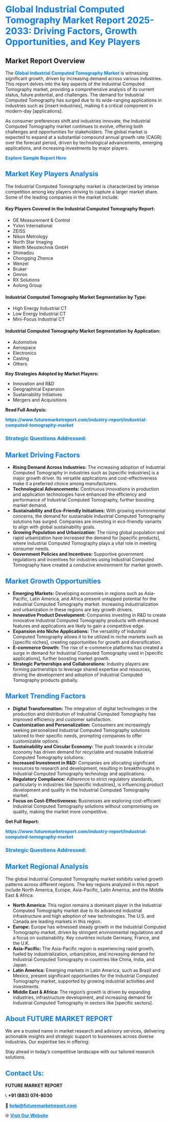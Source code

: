 <h1 style="color: #007BFF;">Global Industrial Computed Tomography Market Report 2025-2033: Driving Factors, Growth Opportunities, and Key Players</h1>

<section id="overview">
<h2>Market Report Overview</h2>
<p>The <a href="https://www.futuremarketreport.com/industry-report/industrial-computed-tomography-market" style="color: #007BFF; text-decoration: none;"><strong>Global Industrial Computed Tomography Market</strong></a> is witnessing significant growth, driven by increasing demand across various industries. This report delves into the key aspects of the Industrial Computed Tomography market, providing a comprehensive analysis of its current status, future potential, and challenges. The demand for Industrial Computed Tomography has surged due to its wide-ranging applications in industries such as [insert industries], making it a critical component in modern-day [applications].</p>
<p>As consumer preferences shift and industries innovate, the Industrial Computed Tomography market continues to evolve, offering both challenges and opportunities for stakeholders. The global market is expected to expand at a substantial compound annual growth rate (CAGR) over the forecast period, driven by technological advancements, emerging applications, and increasing investments by major players.</p>
</section>

<section id="overview">
<p><a href="https://www.futuremarketreport.com/request-sample/reportId=28123" style="color: #007BFF; text-decoration: none;"><strong>Explore Sample Report Here</strong></a></p>
</section>

<section id="key-players">
<h2 style="color: #007BFF;">Market Key Players Analysis</h2>
<p>The Industrial Computed Tomography market is characterized by intense competition among key players striving to capture a larger market share. Some of the leading companies in the market include:</p>
<h4>Key Players Covered in the Industrial Computed Tomography Report:</h4>
<ul><li>GE Measurement &amp; Control</li><li>Yxlon International</li><li>ZEISS</li><li>Nikon Metrology</li><li>North Star Imaging</li><li>Werth Messtechnik GmbH</li><li>Shimadzu</li><li>Chongqing Zhence</li><li>Wenzel</li><li>Bruker</li><li>Omron</li><li>RX Solutions</li><li>Aolong Group</li></ul>
<h4>Industrial Computed Tomography Market Segmentation by Type:</h4>
<ul><li>High Energy Industrial CT</li><li>Low Energy Industrial CT</li><li>Mini-Focus Industrial CT</li></ul>

<h4>Industrial Computed Tomography Market Segmentation by Application:</h4>
<ul><li>Automotive</li><li>Aerospace</li><li>Electronics</li><li>Casting</li><li>Others</li></ul>
<p><strong>Key Strategies Adopted by Market Players:</strong></p>
<ul>
<li>Innovation and R&D</li>
<li>Geographical Expansion</li>
<li>Sustainability Initiatives</li>
<li>Mergers and Acquisitions</li>
</ul>
</section>

<section>
<p><strong>Read Full Analysis: </strong></p><a href="https://www.futuremarketreport.com/industry-report/industrial-computed-tomography-market" style="color: #007BFF; text-decoration: none;"><strong>https://www.futuremarketreport.com/industry-report/industrial-computed-tomography-market</strong></a>
<h3 style="color: #007BFF;">Strategic Questions Addressed:</h3>
</section>

<section id="driving-factors">
<h2 style="color: #007BFF;">Market Driving Factors</h2>
<ul>
<li><strong>Rising Demand Across Industries:</strong> The increasing adoption of Industrial Computed Tomography in industries such as [specific industries] is a major growth driver. Its versatile applications and cost-effectiveness make it a preferred choice among manufacturers.</li>
<li><strong>Technological Advancements:</strong> Continuous innovations in production and application technologies have enhanced the efficiency and performance of Industrial Computed Tomography, further boosting market demand.</li>
<li><strong>Sustainability and Eco-Friendly Initiatives:</strong> With growing environmental concerns, the demand for sustainable Industrial Computed Tomography solutions has surged. Companies are investing in eco-friendly variants to align with global sustainability goals.</li>
<li><strong>Growing Population and Urbanization:</strong> The rising global population and rapid urbanization have increased the demand for [specific products], where Industrial Computed Tomography plays a vital role in meeting consumer needs.</li>
<li><strong>Government Policies and Incentives:</strong> Supportive government regulations and incentives for industries using Industrial Computed Tomography have created a conducive environment for market growth.</li>
</ul>
</section>

<section id="growth-opportunities">
<h2 style="color: #007BFF;">Market Growth Opportunities</h2>
<ul>
<li><strong>Emerging Markets:</strong> Developing economies in regions such as Asia-Pacific, Latin America, and Africa present untapped potential for the Industrial Computed Tomography market. Increasing industrialization and urbanization in these regions are key growth drivers.</li>
<li><strong>Innovative Product Development:</strong> Companies investing in R&D to create innovative Industrial Computed Tomography products with enhanced features and applications are likely to gain a competitive edge.</li>
<li><strong>Expansion into Niche Applications:</strong> The versatility of Industrial Computed Tomography allows it to be utilized in niche markets such as [specific niches], creating opportunities for growth and diversification.</li>
<li><strong>E-commerce Growth:</strong> The rise of e-commerce platforms has created a surge in demand for Industrial Computed Tomography used in [specific applications], further boosting market growth.</li>
<li><strong>Strategic Partnerships and Collaborations:</strong> Industry players are forming partnerships to leverage shared expertise and resources, driving the development and adoption of Industrial Computed Tomography products globally.</li>
</ul>
</section>

<section id="trending-factors">
<h2 style="color: #007BFF;">Market Trending Factors</h2>
<ul>
<li><strong>Digital Transformation:</strong> The integration of digital technologies in the production and distribution of Industrial Computed Tomography has improved efficiency and customer satisfaction.</li>
<li><strong>Customization and Personalization:</strong> Consumers are increasingly seeking personalized Industrial Computed Tomography solutions tailored to their specific needs, prompting companies to offer customizable options.</li>
<li><strong>Sustainability and Circular Economy:</strong> The push towards a circular economy has driven demand for recyclable and reusable Industrial Computed Tomography solutions.</li>
<li><strong>Increased Investment in R&D:</strong> Companies are allocating significant resources to research and development, resulting in breakthroughs in Industrial Computed Tomography technology and applications.</li>
<li><strong>Regulatory Compliance:</strong> Adherence to strict regulatory standards, particularly in industries like [specific industries], is influencing product development and quality in the Industrial Computed Tomography market.</li>
<li><strong>Focus on Cost-Effectiveness:</strong> Businesses are exploring cost-efficient Industrial Computed Tomography solutions without compromising on quality, making the market more competitive.</li>
</ul>
</section>

<section>
<p><strong>Get Full Report: </strong></p><a href="https://www.futuremarketreport.com/industry-report/industrial-computed-tomography-market" style="color: #007BFF; text-decoration: none;"><strong>https://www.futuremarketreport.com/industry-report/industrial-computed-tomography-market</strong></a>
<h3 style="color: #007BFF;">Strategic Questions Addressed:</h3>
</section>


<section id="regional-analysis">
<h2 style="color: #007BFF;">Market Regional Analysis</h2>
<p>The global Industrial Computed Tomography market exhibits varied growth patterns across different regions. The key regions analyzed in this report include North America, Europe, Asia-Pacific, Latin America, and the Middle East & Africa:</p>
<ul>
<li><strong>North America:</strong> This region remains a dominant player in the Industrial Computed Tomography market due to its advanced industrial infrastructure and high adoption of new technologies. The U.S. and Canada are leading markets in this region.</li>
<li><strong>Europe:</strong> Europe has witnessed steady growth in the Industrial Computed Tomography market, driven by stringent environmental regulations and a focus on sustainability. Key countries include Germany, France, and the U.K.</li>
<li><strong>Asia-Pacific:</strong> The Asia-Pacific region is experiencing rapid growth, fueled by industrialization, urbanization, and increasing demand for Industrial Computed Tomography in countries like China, India, and Japan.</li>
<li><strong>Latin America:</strong> Emerging markets in Latin America, such as Brazil and Mexico, present significant opportunities for the Industrial Computed Tomography market, supported by growing industrial activities and investments.</li>
<li><strong>Middle East & Africa:</strong> The region’s growth is driven by expanding industries, infrastructure development, and increasing demand for Industrial Computed Tomography in sectors like [specific sectors].</li>
</ul>
</section>

<footer>
<h2 style="color: #007BFF;">About FUTURE MARKET REPORT</h2>
<p>We are a trusted name in market research and advisory services, delivering actionable insights and strategic support to businesses across diverse industries. Our expertise lies in offering:</p>

<p>Stay ahead in today’s competitive landscape with our tailored research solutions.</p>

<h2 style="color: #007BFF;">Contact Us:</h2>
<p><strong>FUTURE MARKET REPORT</strong></p>
<p>📞 <strong>+91 (883) 074-8030</strong></p>
<p>📧 <strong><a href="mailto:help@futuremarketreport.com" style="color: #007BFF;">help@futuremarketreport.com</a></strong></p>
<p>🌐 <strong><a href="https://www.futuremarketreport.com/" style="color: #007BFF;">Visit Our Website</a></strong></p>
</footer>